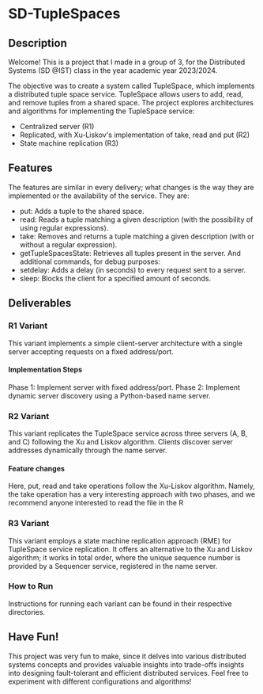 # SD-TupleSpaces

## Description
Welcome! This is a project that I made in a group of 3, for the Distributed Systems (SD @IST) class in the year academic year 2023/2024.

The objective was to create a system called TupleSpace, which implements a distributed tuple space service. 
TupleSpace allows users to add, read, and remove tuples from a shared space. 
The project explores architectures and algorithms for implementing the TupleSpace service:
* Centralized server (R1)
* Replicated, with Xu-Liskov's implementation of take, read and put (R2)
* State machine replication (R3)

## Features
The features are similar in every delivery; what changes is the way they are implemented or the availability of the service. They are:
- put: Adds a tuple to the shared space.
- read: Reads a tuple matching a given description (with the possibility of using regular expressions).
- take: Removes and returns a tuple matching a given description (with or without a regular expression).
- getTupleSpacesState: Retrieves all tuples present in the server.
And additional commands, for debug purposes:
- setdelay: Adds a delay (in seconds) to every request sent to a server.
- sleep: Blocks the client for a specified amount of seconds.

## Deliverables
### R1 Variant
This variant implements a simple client-server architecture with a single server accepting requests on a fixed address/port.
#### Implementation Steps
Phase 1: Implement server with fixed address/port.
Phase 2: Implement dynamic server discovery using a Python-based name server.

### R2 Variant
This variant replicates the TupleSpace service across three servers (A, B, and C) following the Xu and Liskov algorithm. 
Clients discover server addresses dynamically through the name server.
#### Feature changes
Here, put, read and take operations follow the Xu-Liskov algorithm.
Namely, the take operation has a very interesting approach with two phases, and we recommend anyone interested to read the file in the R

### R3 Variant
This variant employs a state machine replication approach (RME) for TupleSpace service replication. 
It offers an alternative to the Xu and Liskov algorithm; it works in total order, where the unique sequence number is provided
by a Sequencer service, registered in the name server.

### How to Run
Instructions for running each variant can be found in their respective directories.

## Have Fun!
This project was very fun to make, since it delves into various distributed systems concepts and provides valuable insights into trade-offs insights into designing fault-tolerant and efficient distributed services. 
Feel free to experiment with different configurations and algorithms!

